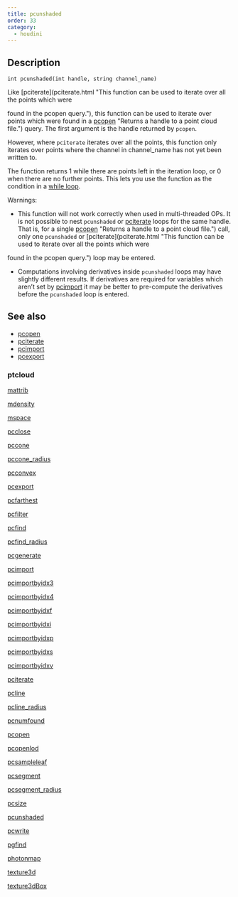```yaml
---
title: pcunshaded
order: 33
category:
  - houdini
---
```


## Description

`int pcunshaded(int handle, string channel_name)`

Like [pciterate](pciterate.html "This function can be used to iterate over all
the points which were

found in the pcopen query."), this function can be used to iterate over points
which were found in a [pcopen](pcopen.html) "Returns a handle to a point cloud
file.") query. The first argument is the handle returned by `pcopen`.

However, where `pciterate` iterates over all the points, this function only
iterates over points where the channel in channel_name has not yet been
written to.

The function returns 1 while there are points left in the iteration loop, or 0
when there are no further points. This lets you use the function as the
condition in a [while loop](../statement.html).

Warnings:

- This function will not work correctly when used in multi-threaded OPs. It is not possible to nest `pcunshaded` or [pciterate](pciterate.html "This function can be used to iterate over all the points which were
found in the pcopen query.") loops for the same handle. That is, for a single
  [pcopen](pcopen.html) "Returns a handle to a point cloud file.") call, only one
  `pcunshaded` or [pciterate](pciterate.html "This function can be used to
  iterate over all the points which were

found in the pcopen query.") loop may be entered.

- Computations involving derivatives inside `pcunshaded` loops may have slightly different results. If derivatives are required for variables which aren’t set by [pcimport](pcimport.html "Imports channel data from a point cloud inside a pciterate or a pcunshaded loop.") it may be better to pre-compute the derivatives before the `pcunshaded` loop is entered.

## See also

- [pcopen](pcopen.html)
- [pciterate](pciterate.html)
- [pcimport](pcimport.html)
- [pcexport](pcexport.html)

### ptcloud

[mattrib](mattrib.html)

[mdensity](mdensity.html)

[mspace](mspace.html)

[pcclose](pcclose.html)

[pccone](pccone.html)

[pccone_radius](pccone_radius.html)

[pcconvex](pcconvex.html)

[pcexport](pcexport.html)

[pcfarthest](pcfarthest.html)

[pcfilter](pcfilter.html)

[pcfind](pcfind.html)

[pcfind_radius](pcfind_radius.html)

[pcgenerate](pcgenerate.html)

[pcimport](pcimport.html)

[pcimportbyidx3](pcimportbyidx3.html)

[pcimportbyidx4](pcimportbyidx4.html)

[pcimportbyidxf](pcimportbyidxf.html)

[pcimportbyidxi](pcimportbyidxi.html)

[pcimportbyidxp](pcimportbyidxp.html)

[pcimportbyidxs](pcimportbyidxs.html)

[pcimportbyidxv](pcimportbyidxv.html)

[pciterate](pciterate.html)

[pcline](pcline.html)

[pcline_radius](pcline_radius.html)

[pcnumfound](pcnumfound.html)

[pcopen](pcopen.html)

[pcopenlod](pcopenlod.html)

[pcsampleleaf](pcsampleleaf.html)

[pcsegment](pcsegment.html)

[pcsegment_radius](pcsegment_radius.html)

[pcsize](pcsize.html)

[pcunshaded](pcunshaded.html)

[pcwrite](pcwrite.html)

[pgfind](pgfind.html)

[photonmap](photonmap.html)

[texture3d](texture3d.html)

[texture3dBox](texture3dBox.html)
